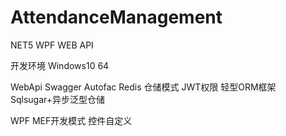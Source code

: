 # AttendanceManagement
NET5 WPF WEB API

开发环境
Windows10 64

WebApi 
  Swagger
  Autofac
  Redis
  仓储模式
  JWT权限
  轻型ORM框架 Sqlsugar+异步泛型仓储
  
WPF 
  MEF开发模式
  控件自定义
